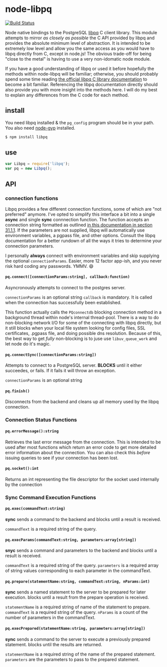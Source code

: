 # node-libpq

[![Build Status](https://travis-ci.org/brianc/node-libpq.svg?branch=master)](https://travis-ci.org/brianc/node-libpq)

Node native bindings to the PostgreSQL [libpq](http://www.postgresql.org/docs/9.3/interactive/libpq.html) C client library.  This module attempts to mirror _as closely as possible_ the C API provided by libpq and provides the absolute minimum level of abstraction.  It is intended to be extremely low level and allow you the same access as you would have to libpq directly from C, except in node.js! The obvious trade-off for being "close to the metal" is having to use a very non-idomatic node module.

If you have a good understanding of libpq or used it before hopefully the methods within node-libpq will be familiar; otherwise, you should probably spend some time reading [the official libpq C library documentation](http://www.postgresql.org/docs/9.3/interactive/libpq.html) to become a bit familiar. Referencing the libpq documentation directly should also provide you with more insight into the methods here. I will do my best to explain any differences from the C code for each method.

## install

You need libpq installed & the `pg_config` program should be in your path.  You also need [node-gyp](https://github.com/TooTallNate/node-gyp) installed.

```bash
$ npm install libpq
```

## use

```js
var Libpq = require('libpq');
var pq = new Libpq();
```

## API

### connection functions

Libpq provides a few different connection functions, some of which are "not preferred" anymore.  I've opted to simplify this interface a bit into a single __async__ and single __sync__ connnection function.  The function accepts an  connection string formatted as outlined [in this documentation in section 31.1.1](http://www.postgresql.org/docs/9.3/static/libpq-connect.html). If the parameters are not supplied, libpq will automatically use environment variables, a pgpass file, and other options.  Consult the libpq documentation for a better rundown of all the ways it tries to determine your connection parameters.

I personally __always__ connect with environment variables and skip supplying the optional `connectionParams`.  Easier, more 12 factor app-ish, and you never risk hard coding any passwords. YMMV. :smile:

#### `pq.connect([connectionParams:string], callback:function)`

Asyncronously attempts to connect to the postgres server. 

`connectionParams` is an optional string
`callback` is mandatory. It is called when the connection has successfully been established.

This function actually calls the `PQconnectdb` blocking connection method in a background thread within node's internal thread-pool. There is a way to do non-blocking network I/O for some of the connecting with libpq directly, but it still blocks when your local file system looking for config files, SSL certificates, .pgpass file, and doing possible dns resolution.  Because of this, the best way to get _fully_ non-blocking is to juse use `libuv_queue_work` and let node do it's magic.

#### `pq.connectSync([connectionParams:string])`

Attempts to connect to a PostgreSQL server. __BLOCKS__ until it either succeedes, or fails.  If it fails it will throw an exception.

`connectionParams` is an optional string

#### `pq.finish()`

Disconnects from the backend and cleans up all memory used by the libpq connection.

### Connection Status Functions

#### `pq.errorMessage():string`

Retrieves the last error message from the connection.  This is intended to be used after most functions which return an error code to get more detailed error information about the connection.  You can also check this _before_ issuing queries to see if your connection has been lost.

#### `pq.socket():int`

Returns an int representing the file descriptor for the socket used internally by the connection

### Sync Command Execution Functions

#### `pq.exec(commandText:string)`

__sync__ sends a command to the backend and blocks until a result is received.

`commandText` is a required string of the query.

#### `pq.execParams(commandText:string, parameters:array[string])`

__snyc__ sends a command and parameters to the backend and blocks until a result is received.

`commandText` is a required string of the query.
`parameters` is a required array of string values corresponding to each parameter in the commandText.

#### `pq.prepare(statementName:string, commandText:string, nParams:int)`
__sync__ sends a named statement to the server to be prepared for later execution. blocks until a result from the prepare operation is received.

`statementName` is a required string of name of the statement to prepare.
`commandText` is a required string of the query.
`nParams` is a count of the number of parameters in the commandText.

#### `pq.execPrepared(statementName:string, parameters:array[string])`
__sync__ sends a command to the server to execute a previously prepared statement. blocks until the results are returned.

`statementName` is a required string of the name of the prepared statement.
`parameters` are the parameters to pass to the prepared statement.

